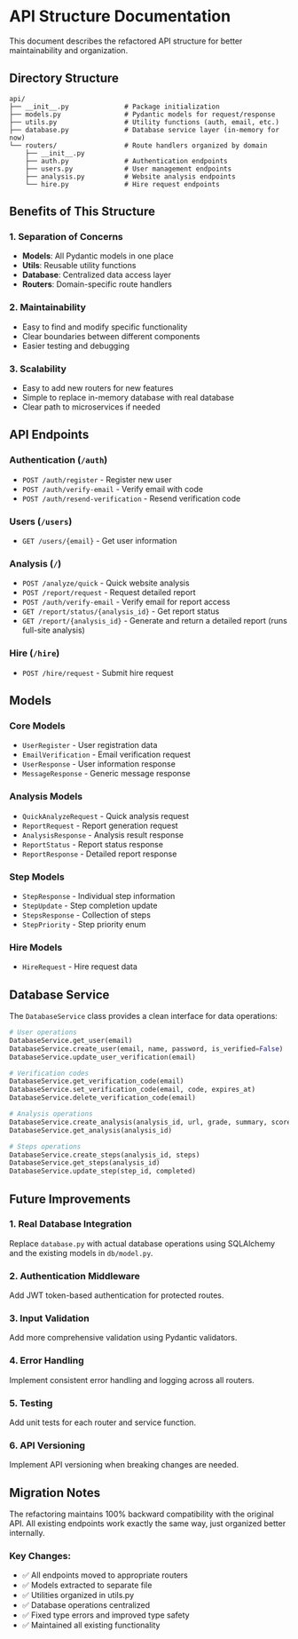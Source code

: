 # API Structure Documentation

This document describes the refactored API structure for better maintainability and organization.

## Directory Structure

```
api/
├── __init__.py              # Package initialization
├── models.py                # Pydantic models for request/response
├── utils.py                 # Utility functions (auth, email, etc.)
├── database.py              # Database service layer (in-memory for now)
└── routers/                 # Route handlers organized by domain
    ├── __init__.py
    ├── auth.py              # Authentication endpoints
    ├── users.py             # User management endpoints  
    ├── analysis.py          # Website analysis endpoints
    └── hire.py              # Hire request endpoints
```

## Benefits of This Structure

### 1. **Separation of Concerns**
- **Models**: All Pydantic models in one place
- **Utils**: Reusable utility functions
- **Database**: Centralized data access layer
- **Routers**: Domain-specific route handlers

### 2. **Maintainability**
- Easy to find and modify specific functionality
- Clear boundaries between different components
- Easier testing and debugging

### 3. **Scalability**
- Easy to add new routers for new features
- Simple to replace in-memory database with real database
- Clear path to microservices if needed

## API Endpoints

### Authentication (`/auth`)
- `POST /auth/register` - Register new user
- `POST /auth/verify-email` - Verify email with code
- `POST /auth/resend-verification` - Resend verification code

### Users (`/users`)
- `GET /users/{email}` - Get user information

### Analysis (`/`)
- `POST /analyze/quick` - Quick website analysis
- `POST /report/request` - Request detailed report
- `POST /auth/verify-email` - Verify email for report access
- `GET /report/status/{analysis_id}` - Get report status
- `GET /report/{analysis_id}` - Generate and return a detailed report (runs full-site analysis)

### Hire (`/hire`)
- `POST /hire/request` - Submit hire request

## Models

### Core Models
- `UserRegister` - User registration data
- `EmailVerification` - Email verification request
- `UserResponse` - User information response
- `MessageResponse` - Generic message response

### Analysis Models
- `QuickAnalyzeRequest` - Quick analysis request
- `ReportRequest` - Report generation request
- `AnalysisResponse` - Analysis result response
- `ReportStatus` - Report status response
- `ReportResponse` - Detailed report response

### Step Models
- `StepResponse` - Individual step information
- `StepUpdate` - Step completion update
- `StepsResponse` - Collection of steps
- `StepPriority` - Step priority enum

### Hire Models
- `HireRequest` - Hire request data

## Database Service

The `DatabaseService` class provides a clean interface for data operations:

```python
# User operations
DatabaseService.get_user(email)
DatabaseService.create_user(email, name, password, is_verified=False)
DatabaseService.update_user_verification(email)

# Verification codes
DatabaseService.get_verification_code(email)
DatabaseService.set_verification_code(email, code, expires_at)
DatabaseService.delete_verification_code(email)

# Analysis operations
DatabaseService.create_analysis(analysis_id, url, grade, summary, score)
DatabaseService.get_analysis(analysis_id)

# Steps operations
DatabaseService.create_steps(analysis_id, steps)
DatabaseService.get_steps(analysis_id)
DatabaseService.update_step(step_id, completed)
```

## Future Improvements

### 1. **Real Database Integration**
Replace `database.py` with actual database operations using SQLAlchemy and the existing models in `db/model.py`.

### 2. **Authentication Middleware**
Add JWT token-based authentication for protected routes.

### 3. **Input Validation**
Add more comprehensive validation using Pydantic validators.

### 4. **Error Handling**
Implement consistent error handling and logging across all routers.

### 5. **Testing**
Add unit tests for each router and service function.

### 6. **API Versioning**
Implement API versioning when breaking changes are needed.

## Migration Notes

The refactoring maintains 100% backward compatibility with the original API. All existing endpoints work exactly the same way, just organized better internally.

### Key Changes:
- ✅ All endpoints moved to appropriate routers
- ✅ Models extracted to separate file
- ✅ Utilities organized in utils.py
- ✅ Database operations centralized
- ✅ Fixed type errors and improved type safety
- ✅ Maintained all existing functionality 